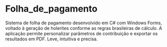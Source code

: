 # Folha_de_pagamento
Sistema de folha de pagamento desenvolvido em C# com Windows Forms, voltado à geração de holerites conforme as regras brasileiras de cálculo. A aplicação permite personalizar parâmetros de contribuição e exportar os resultados em PDF. Leve, intuitiva e precisa.

